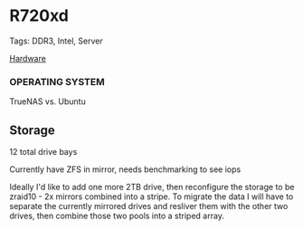 # R720xd

Tags: DDR3, Intel, Server

[Hardware](R720xd%20ca19b34c363f47089ac88a41f3d8a41a/Hardware%20eca9ed99c33249c894d8df1eeeef8772.csv)

### OPERATING SYSTEM 
TrueNAS vs. Ubuntu

## Storage

12 total drive bays

Currently have ZFS in mirror, needs benchmarking to see iops

Ideally I'd like to add one more 2TB drive, then reconfigure the storage to be zraid10 - 2x mirrors combined into a stripe. To migrate the data I will have to separate the currently mirrored drives and resliver them with the other two drives, then combine those two pools into a striped array.